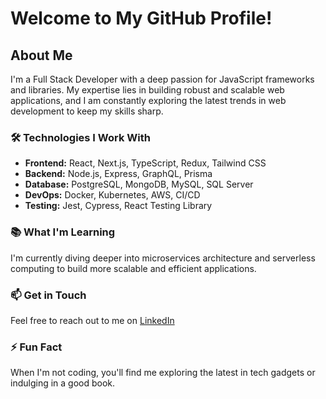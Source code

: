 # Welcome to My GitHub Profile!

## About Me

I'm a Full Stack Developer with a deep passion for JavaScript frameworks and libraries. My expertise lies in building robust and scalable web applications, and I am constantly exploring the latest trends in web development to keep my skills sharp.

### 🛠️ Technologies I Work With

- **Frontend:** React, Next.js, TypeScript, Redux, Tailwind CSS
- **Backend:** Node.js, Express, GraphQL, Prisma
- **Database:** PostgreSQL, MongoDB, MySQL, SQL Server
- **DevOps:** Docker, Kubernetes, AWS, CI/CD
- **Testing:** Jest, Cypress, React Testing Library

### 📚 What I'm Learning

I'm currently diving deeper into microservices architecture and serverless computing to build more scalable and efficient applications.

### 📫 Get in Touch

Feel free to reach out to me on [LinkedIn](https://www.linkedin.com/shreyasagarwal1702)

### ⚡ Fun Fact

When I'm not coding, you'll find me exploring the latest in tech gadgets or indulging in a good book.
